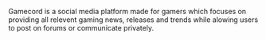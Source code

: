 Gamecord is a social media platform made for gamers which focuses on providing all relevent gaming news, releases and trends while alowing users to post on forums or communicate privately.
